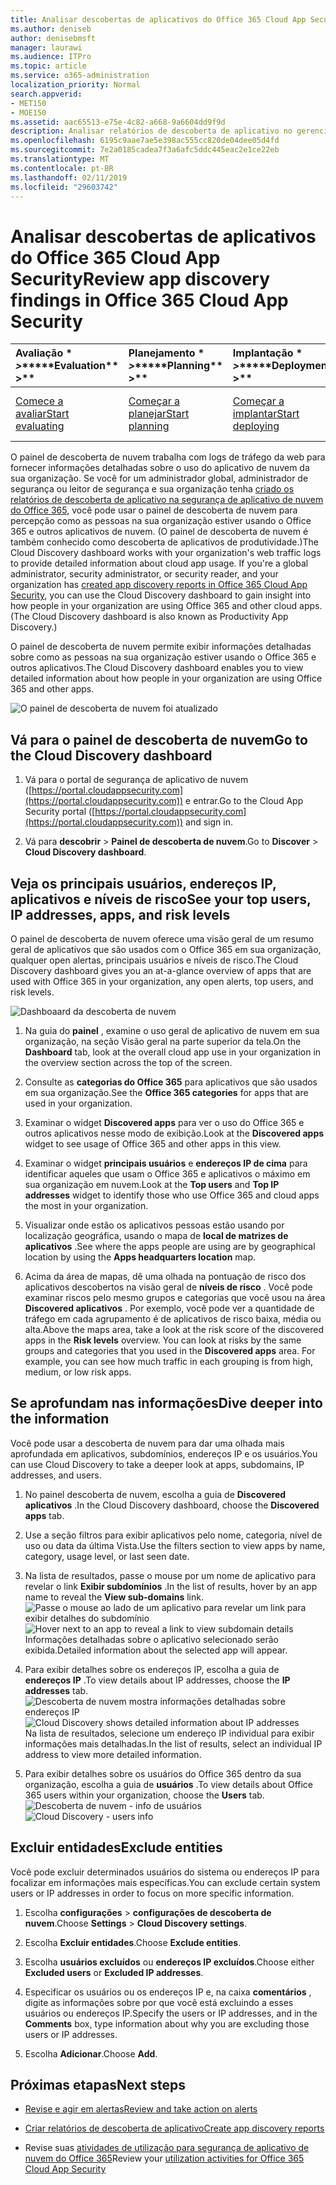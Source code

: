 ```yaml
---
title: Analisar descobertas de aplicativos do Office 365 Cloud App Security
ms.author: deniseb
author: denisebmsft
manager: laurawi
ms.audience: ITPro
ms.topic: article
ms.service: o365-administration
localization_priority: Normal
search.appverid:
- MET150
- MOE150
ms.assetid: aac65513-e75e-4c82-a668-9a6604dd9f9d
description: Analisar relatórios de descoberta de aplicativo no gerenciamento de segurança avançadas pode ajudá-lo a saber mais sobre como as pessoas na sua organização usam aplicativos na nuvem. Depois de criar relatórios de descoberta de aplicativo usando os arquivos de log de seus firewalls e proxies, revise os resultados no painel de descoberta do aplicativo.
ms.openlocfilehash: 6195c9aae7ae5e398ac555cc820de04dee05d4fd
ms.sourcegitcommit: 7e2a0185cadea7f3a6afc5ddc445eac2e1ce22eb
ms.translationtype: MT
ms.contentlocale: pt-BR
ms.lasthandoff: 02/11/2019
ms.locfileid: "29603742"
---
```

# <a name="review-app-discovery-findings-in-office-365-cloud-app-security"></a><span data-ttu-id="d0858-104">Analisar descobertas de aplicativos do Office 365 Cloud App Security</span><span class="sxs-lookup"><span data-stu-id="d0858-104">Review app discovery findings in Office 365 Cloud App Security</span></span>
  
|<span data-ttu-id="d0858-105">Avaliação \* *\>*\*</span><span class="sxs-lookup"><span data-stu-id="d0858-105">\*\*\*\*Evaluation\*\* \>\*\*</span></span>|<span data-ttu-id="d0858-106">Planejamento \* *\>*\*</span><span class="sxs-lookup"><span data-stu-id="d0858-106">\*\*\*\*Planning\*\* \>\*\*</span></span>|<span data-ttu-id="d0858-107">Implantação \* *\>*\*</span><span class="sxs-lookup"><span data-stu-id="d0858-107">\*\*\*\*Deployment\*\* \>\*\*</span></span>|<span data-ttu-id="d0858-108">Utilização \* \* \*</span><span class="sxs-lookup"><span data-stu-id="d0858-108">\*\*\*\*Utilization\*\*\*\*</span></span>|
|:-----|:-----|:-----|:-----|
|[<span data-ttu-id="d0858-109">Comece a avaliar</span><span class="sxs-lookup"><span data-stu-id="d0858-109">Start evaluating</span></span>](office-365-cas-overview.md) <br/> |[<span data-ttu-id="d0858-110">Começar a planejar</span><span class="sxs-lookup"><span data-stu-id="d0858-110">Start planning</span></span>](get-ready-for-office-365-cas.md) <br/> |[<span data-ttu-id="d0858-111">Começar a implantar</span><span class="sxs-lookup"><span data-stu-id="d0858-111">Start deploying</span></span>](turn-on-office-365-cas.md) <br/> |<span data-ttu-id="d0858-112">Você está aqui!</span><span class="sxs-lookup"><span data-stu-id="d0858-112">You are here!</span></span>  <br/> [<span data-ttu-id="d0858-113">Próximas etapas</span><span class="sxs-lookup"><span data-stu-id="d0858-113">Next steps</span></span>](#next-steps) <br/> |
   
<span data-ttu-id="d0858-p102">O painel de descoberta de nuvem trabalha com logs de tráfego da web para fornecer informações detalhadas sobre o uso do aplicativo de nuvem da sua organização. Se você for um administrador global, administrador de segurança ou leitor de segurança e sua organização tenha [criado os relatórios de descoberta de aplicativo na segurança de aplicativo de nuvem do Office 365](create-app-discovery-reports-in-ocas.md), você pode usar o painel de descoberta de nuvem para percepção como as pessoas na sua organização estiver usando o Office 365 e outros aplicativos de nuvem. (O painel de descoberta de nuvem é também conhecido como descoberta de aplicativos de produtividade.)</span><span class="sxs-lookup"><span data-stu-id="d0858-p102">The Cloud Discovery dashboard works with your organization's web traffic logs to provide detailed information about cloud app usage. If you're a global administrator, security administrator, or security reader, and your organization has [created app discovery reports in Office 365 Cloud App Security](create-app-discovery-reports-in-ocas.md), you can use the Cloud Discovery dashboard to gain insight into how people in your organization are using Office 365 and other cloud apps. (The Cloud Discovery dashboard is also known as Productivity App Discovery.)</span></span>
  
 <span data-ttu-id="d0858-117">O painel de descoberta de nuvem permite exibir informações detalhadas sobre como as pessoas na sua organização estiver usando o Office 365 e outros aplicativos.</span><span class="sxs-lookup"><span data-stu-id="d0858-117">The Cloud Discovery dashboard enables you to view detailed information about how people in your organization are using Office 365 and other apps.</span></span> 
  
![O painel de descoberta de nuvem foi atualizado](media/12712681-c0b3-4cb3-b7fd-2cf2ad4e825f.png)
     
## <a name="go-to-the-cloud-discovery-dashboard"></a><span data-ttu-id="d0858-119">Vá para o painel de descoberta de nuvem</span><span class="sxs-lookup"><span data-stu-id="d0858-119">Go to the Cloud Discovery dashboard</span></span>

1. <span data-ttu-id="d0858-120">Vá para o portal de segurança de aplicativo de nuvem ([https://portal.cloudappsecurity.com](https://portal.cloudappsecurity.com)) e entrar.</span><span class="sxs-lookup"><span data-stu-id="d0858-120">Go to the Cloud App Security portal ([https://portal.cloudappsecurity.com](https://portal.cloudappsecurity.com)) and sign in.</span></span>
    
2. <span data-ttu-id="d0858-121">Vá para **descobrir** \> **Painel de descoberta de nuvem**.</span><span class="sxs-lookup"><span data-stu-id="d0858-121">Go to **Discover** \> **Cloud Discovery dashboard**.</span></span>
    
## <a name="see-your-top-users-ip-addresses-apps-and-risk-levels"></a><span data-ttu-id="d0858-122">Veja os principais usuários, endereços IP, aplicativos e níveis de risco</span><span class="sxs-lookup"><span data-stu-id="d0858-122">See your top users, IP addresses, apps, and risk levels</span></span>

<span data-ttu-id="d0858-123">O painel de descoberta de nuvem oferece uma visão geral de um resumo geral de aplicativos que são usados com o Office 365 em sua organização, qualquer open alertas, principais usuários e níveis de risco.</span><span class="sxs-lookup"><span data-stu-id="d0858-123">The Cloud Discovery dashboard gives you an at-a-glance overview of apps that are used with Office 365 in your organization, any open alerts, top users, and risk levels.</span></span>
  
![Dashboaard da descoberta de nuvem](media/06696946-fbdf-4781-b5b8-2ac074fcb2a1.png)
  
1. <span data-ttu-id="d0858-125">Na guia do **painel** , examine o uso geral de aplicativo de nuvem em sua organização, na seção Visão geral na parte superior da tela.</span><span class="sxs-lookup"><span data-stu-id="d0858-125">On the **Dashboard** tab, look at the overall cloud app use in your organization in the overview section across the top of the screen.</span></span> 
    
2. <span data-ttu-id="d0858-126">Consulte as **categorias do Office 365** para aplicativos que são usados em sua organização.</span><span class="sxs-lookup"><span data-stu-id="d0858-126">See the **Office 365 categories** for apps that are used in your organization.</span></span> 
    
3. <span data-ttu-id="d0858-127">Examinar o widget **Discovered apps** para ver o uso do Office 365 e outros aplicativos nesse modo de exibição.</span><span class="sxs-lookup"><span data-stu-id="d0858-127">Look at the **Discovered apps** widget to see usage of Office 365 and other apps in this view.</span></span> 
    
4. <span data-ttu-id="d0858-128">Examinar o widget **principais usuários** e **endereços IP de cima** para identificar aqueles que usam o Office 365 e aplicativos o máximo em sua organização em nuvem.</span><span class="sxs-lookup"><span data-stu-id="d0858-128">Look at the **Top users** and **Top IP addresses** widget to identify those who use Office 365 and cloud apps the most in your organization.</span></span> 
    
5. <span data-ttu-id="d0858-129">Visualizar onde estão os aplicativos pessoas estão usando por localização geográfica, usando o mapa de **local de matrizes de aplicativos** .</span><span class="sxs-lookup"><span data-stu-id="d0858-129">See where the apps people are using are by geographical location by using the **Apps headquarters location** map.</span></span> 
    
6. <span data-ttu-id="d0858-p103">Acima da área de mapas, dê uma olhada na pontuação de risco dos aplicativos descobertos na visão geral de **níveis de risco** . Você pode examinar riscos pelo mesmo grupos e categorias que você usou na área **Discovered aplicativos** . Por exemplo, você pode ver a quantidade de tráfego em cada agrupamento é de aplicativos de risco baixa, média ou alta.</span><span class="sxs-lookup"><span data-stu-id="d0858-p103">Above the maps area, take a look at the risk score of the discovered apps in the **Risk levels** overview. You can look at risks by the same groups and categories that you used in the **Discovered apps** area. For example, you can see how much traffic in each grouping is from high, medium, or low risk apps.</span></span> 
    
## <a name="dive-deeper-into-the-information"></a><span data-ttu-id="d0858-133">Se aprofundam nas informações</span><span class="sxs-lookup"><span data-stu-id="d0858-133">Dive deeper into the information</span></span>

<span data-ttu-id="d0858-134">Você pode usar a descoberta de nuvem para dar uma olhada mais aprofundada em aplicativos, subdomínios, endereços IP e os usuários.</span><span class="sxs-lookup"><span data-stu-id="d0858-134">You can use Cloud Discovery to take a deeper look at apps, subdomains, IP addresses, and users.</span></span>
  
1. <span data-ttu-id="d0858-135">No painel descoberta de nuvem, escolha a guia de **Discovered aplicativos** .</span><span class="sxs-lookup"><span data-stu-id="d0858-135">In the Cloud Discovery dashboard, choose the **Discovered apps** tab.</span></span> 
    
2. <span data-ttu-id="d0858-136">Use a seção filtros para exibir aplicativos pelo nome, categoria, nível de uso ou data da última Vista.</span><span class="sxs-lookup"><span data-stu-id="d0858-136">Use the filters section to view apps by name, category, usage level, or last seen date.</span></span>
    
3. <span data-ttu-id="d0858-137">Na lista de resultados, passe o mouse por um nome de aplicativo para revelar o link **Exibir subdomínios** .</span><span class="sxs-lookup"><span data-stu-id="d0858-137">In the list of results, hover by an app name to reveal the **View sub-domains** link.</span></span><br/> <span data-ttu-id="d0858-138">![Passe o mouse ao lado de um aplicativo para revelar um link para exibir detalhes do subdomínio](media/4a212215-8a2c-46fd-9ef9-89e4064658a6.png)</span><span class="sxs-lookup"><span data-stu-id="d0858-138">![Hover next to an app to reveal a link to view subdomain details](media/4a212215-8a2c-46fd-9ef9-89e4064658a6.png)</span></span><br/><span data-ttu-id="d0858-139">Informações detalhadas sobre o aplicativo selecionado serão exibida.</span><span class="sxs-lookup"><span data-stu-id="d0858-139">Detailed information about the selected app will appear.</span></span>
    
4. <span data-ttu-id="d0858-140">Para exibir detalhes sobre os endereços IP, escolha a guia de **endereços IP** .</span><span class="sxs-lookup"><span data-stu-id="d0858-140">To view details about IP addresses, choose the **IP addresses** tab.</span></span><br/><span data-ttu-id="d0858-141">![Descoberta de nuvem mostra informações detalhadas sobre endereços IP](media/0c742bf6-da9e-4d22-8656-a27a5007d5d5.png)</span><span class="sxs-lookup"><span data-stu-id="d0858-141">![Cloud Discovery shows detailed information about IP addresses](media/0c742bf6-da9e-4d22-8656-a27a5007d5d5.png)</span></span><br/><span data-ttu-id="d0858-142">Na lista de resultados, selecione um endereço IP individual para exibir informações mais detalhadas.</span><span class="sxs-lookup"><span data-stu-id="d0858-142">In the list of results, select an individual IP address to view more detailed information.</span></span>
    
5. <span data-ttu-id="d0858-143">Para exibir detalhes sobre os usuários do Office 365 dentro da sua organização, escolha a guia de **usuários** .</span><span class="sxs-lookup"><span data-stu-id="d0858-143">To view details about Office 365 users within your organization, choose the **Users** tab.</span></span><br/><span data-ttu-id="d0858-144">![Descoberta de nuvem - info de usuários](media/2d9c2d85-01e6-4057-8020-d9a68f26bbac.png)</span><span class="sxs-lookup"><span data-stu-id="d0858-144">![Cloud Discovery - users info](media/2d9c2d85-01e6-4057-8020-d9a68f26bbac.png)</span></span>
  
## <a name="exclude-entities"></a><span data-ttu-id="d0858-145">Excluir entidades</span><span class="sxs-lookup"><span data-stu-id="d0858-145">Exclude entities</span></span>

<span data-ttu-id="d0858-146">Você pode excluir determinados usuários do sistema ou endereços IP para focalizar em informações mais específicas.</span><span class="sxs-lookup"><span data-stu-id="d0858-146">You can exclude certain system users or IP addresses in order to focus on more specific information.</span></span>
  
1. <span data-ttu-id="d0858-147">Escolha **configurações** \> **configurações de descoberta de nuvem**.</span><span class="sxs-lookup"><span data-stu-id="d0858-147">Choose **Settings** \> **Cloud Discovery settings**.</span></span>
    
2. <span data-ttu-id="d0858-148">Escolha **Excluir entidades**.</span><span class="sxs-lookup"><span data-stu-id="d0858-148">Choose **Exclude entities**.</span></span>
    
3. <span data-ttu-id="d0858-149">Escolha **usuários excluídos** ou **endereços IP excluídos**.</span><span class="sxs-lookup"><span data-stu-id="d0858-149">Choose either **Excluded users** or **Excluded IP addresses**.</span></span>
    
4. <span data-ttu-id="d0858-150">Especificar os usuários ou os endereços IP e, na caixa **comentários** , digite as informações sobre por que você está excluindo a esses usuários ou endereços IP.</span><span class="sxs-lookup"><span data-stu-id="d0858-150">Specify the users or IP addresses, and in the **Comments** box, type information about why you are excluding those users or IP addresses.</span></span> 
    
5. <span data-ttu-id="d0858-151">Escolha **Adicionar**.</span><span class="sxs-lookup"><span data-stu-id="d0858-151">Choose **Add**.</span></span>
    
## <a name="next-steps"></a><span data-ttu-id="d0858-152">Próximas etapas</span><span class="sxs-lookup"><span data-stu-id="d0858-152">Next steps</span></span>

- [<span data-ttu-id="d0858-153">Revise e agir em alertas</span><span class="sxs-lookup"><span data-stu-id="d0858-153">Review and take action on alerts</span></span>](review-office-365-cas-alerts.md)
    
- [<span data-ttu-id="d0858-154">Criar relatórios de descoberta de aplicativo</span><span class="sxs-lookup"><span data-stu-id="d0858-154">Create app discovery reports</span></span>](create-app-discovery-reports-in-ocas.md)
    
- <span data-ttu-id="d0858-155">Revise suas [atividades de utilização para segurança de aplicativo de nuvem do Office 365](utilization-activities-for-ocas.md)</span><span class="sxs-lookup"><span data-stu-id="d0858-155">Review your [utilization activities for Office 365 Cloud App Security](utilization-activities-for-ocas.md)</span></span>
    

